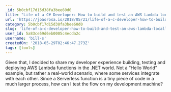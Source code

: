 ```yaml
---
_id: 5b0cbf17d15d38fa3bee60d0
title: "Life of a C# Developer: How to build and test an AWS Lambda locally"
url: 'https://joaorosa.io/2018/05/21/life-of-a-c-developer-how-to-build-and-test-an-aws-lambda-locally/'
category: 5b0cbf17d15d38fa3bee60d0
slug: 'life-of-a-c-developer-how-to-build-and-test-an-aws-lambda-locally'
user_id: 5a83ce59d6eb0005c4ecda2c
username: 'bill-s'
createdOn: '2018-05-29T02:46:47.273Z'
tags: [tools]
---
```


Given that, I decided to share my developer experience building, testing and deploying AWS Lambda functions in the .NET world. Not a “Hello World” example, but rather a real-world scenario, where some services integrate with each other. Since a Serverless function is a tiny piece of code in a much larger process, how can I test the flow on my development machine?
